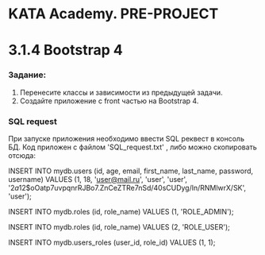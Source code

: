 # KATA Academy. PRE-PROJECT

# 3.1.4 Bootstrap 4

### Задание: 

1. Перенесите классы и зависимости из предыдущей задачи.
2. Создайте приложение с front частью на Bootstrap 4.

### SQL request
При запуске приложения необходимо ввести SQL реквест в консоль БД. Код приложен с файлом 'SQL_request.txt' , либо можно скопировать отсюда:

INSERT INTO mydb.users (id, age, email, first_name, last_name, password, username)
VALUES (1, 18, 'user@mail.ru', 'user', 'user', '$2a$12$oOatp7uvpqnrRJBo7.ZnCeZTRe7nSd/40sCUDyg/ln/RNMlwrX/SK', 'user');

INSERT INTO mydb.roles (id, role_name)
VALUES (1, 'ROLE_ADMIN');

INSERT INTO mydb.roles (id, role_name)
VALUES (2, 'ROLE_USER');

INSERT INTO mydb.users_roles (user_id, role_id)
VALUES (1, 1);

